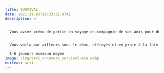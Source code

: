 ```yaml
---
title: SURVIVAL
date: 2021-11-03T16:23:31.874Z
description: >-
  

  Vous aviez prévu de partir en voyage en compagnie de vos amis pour des vacances inoubliables. Cependant, jamais vous n'auriez imaginé qu'une quête pour la survie s'ensuive. La foudre s'est abattue sur votre avion qui s'est écrasé à proximité d’une petite île inhabitée de l’océan Pacifique. L'émetteur du poste de pilotage, défectueux, ne vous permet pas de capter le signal pour joindre les secours. Qui sait combien de temps il va falloir patienter avant que les équipes de recherche ne vous retrouvent... 


  Vous voilà par ailleurs sous le choc, effrayés et en proie à la faim. Vous n'avez aucune provision sous la main et seule la nature sauvage vous entoure. Les conditions climatiques se dégradent et vous devez trouver un endroit pour vous réfugier. Utilisez votre raisonnement critique afin de survivre. Déterminez ce qui peut se montrer utile sur l’île pour tenter de rester en vie.\

  1-6 joueurs niveaun moyen
image: /img/arvi_vrcovers_survival-min.webp
editeur: arvi
---
```

